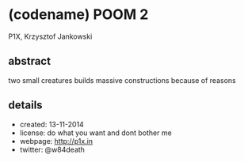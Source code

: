 # (codename) POOM 2
P1X, Krzysztof Jankowski

## abstract
two small creatures builds massive constructions because of reasons

## details
- created: 13-11-2014
- license: do what you want and dont bother me
- webpage: http://p1x.in
- twitter: @w84death
